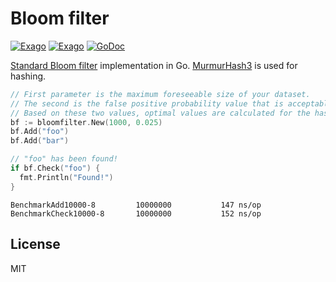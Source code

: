 # Bloom filter
[![Exago](https://api.exago.io:443/badge/rank/github.com/jgautheron/bloomfilter)](https://exago.io/project/github.com/jgautheron/bloomfilter)
[![Exago](https://api.exago.io:443/badge/cov/github.com/jgautheron/bloomfilter)](https://exago.io/project/github.com/jgautheron/bloomfilter)
[![GoDoc](https://godoc.org/github.com/jgautheron/bloomfilter?status.svg)](https://godoc.org/github.com/jgautheron/bloomfilter)


[Standard Bloom filter](https://en.wikipedia.org/wiki/Bloom_filter) implementation in Go. [MurmurHash3](https://en.wikipedia.org/wiki/MurmurHash) is used for hashing.

```go
// First parameter is the maximum foreseeable size of your dataset.
// The second is the false positive probability value that is acceptable for you.
// Based on these two values, optimal values are calculated for the hash count & bit array size.
bf := bloomfilter.New(1000, 0.025)
bf.Add("foo")
bf.Add("bar")

// "foo" has been found!
if bf.Check("foo") {
  fmt.Println("Found!")
}
```

```
BenchmarkAdd10000-8     	10000000	       147 ns/op
BenchmarkCheck10000-8   	10000000	       152 ns/op
```

## License
MIT
